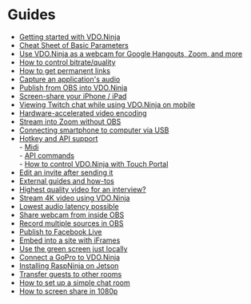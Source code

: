 # Guides

* [Getting started with VDO.Ninja](getting-started-with-vdo.ninja/)
* [Cheat Sheet of Basic Parameters](https://github.com/steveseguin/vdo.ninja/blob/quickstart/README.md)
* [Use VDO.Ninja as a webcam for Google Hangouts, Zoom, and more](how-to-use-vdo.ninja-as-a-webcam-for-google-hangouts-zoom-and-more.md)
* [How to control bitrate/quality](how-do-i-control-bitrate-quality.md)
* [How to get permanent links](how-to-use-vdo.ninja-as-a-webcam-for-google-hangouts-zoom-and-more.md)
* [Capture an application's audio](audio.md)
* [Publish from OBS into VDO.Ninja](publish-from-obs-into-vdo.ninja.md)
* [Screen-share your iPhone / iPad](screen-share-your-iphone-ipad.md)
* [Viewing Twitch chat while using VDO.Ninja on mobile](https://vdo.ninja/twitch)
* [Hardware-accelerated video encoding](hardware-accelerated-video-encoding.md)
* [Stream into Zoom without OBS](stream-into-zoom-without-obs.md)
* [Connecting smartphone to computer via USB](connecting-smartphone-to-computer-via-usb.md)
* [Hotkey and API support](hotkey-support/)\
  &#x20;       \- [Midi](../midi-settings/midi.md)\
  &#x20;       \- [API commands](hotkey-support/api-commands.md)\
  &#x20;       \- [How to control VDO.Ninja with Touch Portal](hotkey-support/how-to-control-vdo.ninja-with-touch-portal.md)
* [Edit an invite after sending it](edit-an-invite-after-sending-it.md)
* [External guides and how-tos](guides-and-how-tos.md)
* [Highest quality video for an interview?](highest-quality-video-for-an-interview.md)
* [Stream 4K video using VDO.Ninja](how-to-stream-4k-video-using-vdo.ninja.md)
* [Lowest audio latency possible](lowest-audio-latency-possible.md)
* [Share webcam from inside OBS](share-webcam-from-inside-obs.md)
* [Record multiple sources in OBS](https://obsproject.com/forum/resources/source-record.1285/)
* [Publish to Facebook Live](publish-to-facebook-live.md)
* [Embed into a site with iFrames](iframe-api-documentation.md)
* [Use the green screen just locally](use-the-green-screen-just-locally.md)
* [Connect a GoPro to VDO.Ninja](connect-a-gopro-to-vdo.ninja.md)
* [Installing RaspNinja on Jetson](installing-raspninja-on-jetson.md)
* [Transfer guests to other rooms](../getting-started/rooms/transfer-rooms.md)
* [How to set up a simple chat room](how-to-set-up-a-simple-chat-room.md)
* [How to screen share in 1080p](how-to-screen-share-in-1080p.md)
